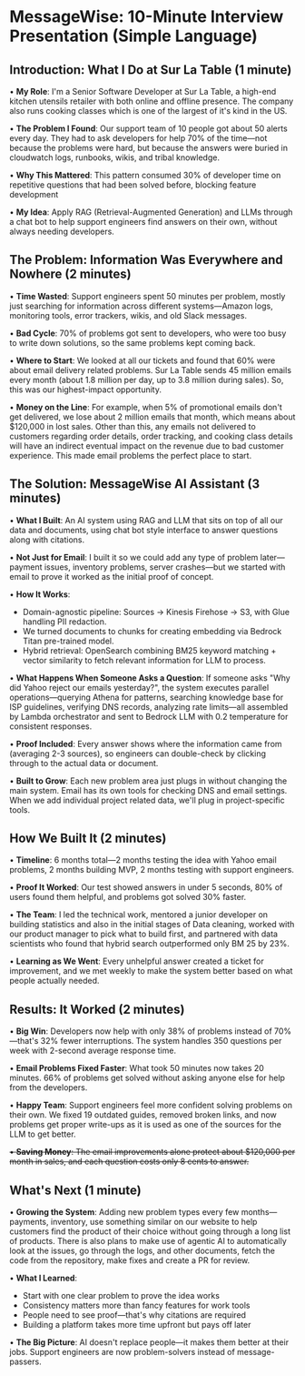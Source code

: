 # MessageWise: 10-Minute Interview Presentation (Simple Language)

## Introduction: What I Do at Sur La Table (1 minute)

• **My Role**: I'm a Senior Software Developer at Sur La Table, a high-end kitchen utensils retailer with both online and offline presence. The company also runs cooking classes which is one of the largest of it's kind in the US.

• **The Problem I Found**: Our support team of 10 people got about 50 alerts every day. They had to ask developers for help 70% of the time—not because the problems were hard, but because the answers were buried in cloudwatch logs, runbooks, wikis, and tribal knowledge.

• **Why This Mattered**:  This pattern consumed 30% of developer time on repetitive questions that had been solved before, blocking feature development

• **My Idea**: Apply RAG (Retrieval-Augmented Generation) and LLMs through a chat bot to help support engineers find answers on their own, without always needing developers.

## The Problem: Information Was Everywhere and Nowhere (2 minutes)

• **Time Wasted**: Support engineers spent 50 minutes per problem, mostly just searching for information across different systems—Amazon logs, monitoring tools, error trackers, wikis, and old Slack messages.

• **Bad Cycle**: 70% of problems got sent to developers, who were too busy to write down solutions, so the same problems kept coming back.

• **Where to Start**: We looked at all our tickets and found that 60% were about email delivery related problems. Sur La Table sends 45 million emails every month (about 1.8 million per day, up to 3.8 million during sales). So, this was our highest-impact opportunity.

• **Money on the Line**: For example, when 5% of promotional emails don't get delivered, we lose about 2 million emails that month, which means about $120,000 in lost sales. Other than this, any emails not delivered to customers regarding order details, order tracking, and cooking class details will have an indirect eventual impact on the revenue due to bad customer experience. This made email problems the perfect place to start.

## The Solution: MessageWise AI Assistant (3 minutes)

• **What I Built**: An AI system using RAG and LLM that sits on top of all our data and documents, using chat bot style interface to answer questions along with citations.

• **Not Just for Email**: I built it so we could add any type of problem later—payment issues, inventory problems, server crashes—but we started with email to prove it worked as the initial proof of concept. 

• **How It Works**: 
  - Domain-agnostic pipeline: Sources -> Kinesis Firehose → S3, with Glue handling PII redaction.
  - We turned documents to chunks for creating embedding via Bedrock Titan pre-trained model.
  - Hybrid retrieval: OpenSearch combining BM25 keyword matching + vector similarity to fetch relevant information for LLM to process.

• **What Happens When Someone Asks a Question**: If someone asks "Why did Yahoo reject our emails yesterday?", the system executes parallel operations—querying Athena for patterns, searching knowledge base for ISP guidelines, verifying DNS records, analyzing rate limits—all assembled by Lambda orchestrator and sent to Bedrock LLM with 0.2 temperature for consistent responses.

• **Proof Included**: Every answer shows where the information came from (averaging 2-3 sources), so engineers can double-check by clicking through to the actual data or document.

• **Built to Grow**: Each new problem area just plugs in without changing the main system. Email has its own tools for checking DNS and email settings. When we add individual project related data, we'll plug in project-specific tools.

## How We Built It (2 minutes)

• **Timeline**: 6 months total—2 months testing the idea with Yahoo email problems, 2 months building MVP, 2 months testing with support engineers.

• **Proof It Worked**: Our test showed answers in under 5 seconds, 80% of users found them helpful, and problems got solved 30% faster.

• **The Team**: I led the technical work, mentored a junior developer on building statistics and also in the initial stages of Data cleaning, worked with our product manager to pick what to build first, and partnered with data scientists who found that hybrid search outperformed only BM 25 by 23%.

• **Learning as We Went**: Every unhelpful answer created a ticket for improvement, and we met weekly to make the system better based on what people actually needed.

## Results: It Worked (2 minutes)

• **Big Win**: Developers now help with only 38% of problems instead of 70%—that's 32% fewer interruptions. The system handles 350 questions per week with 2-second average response time.

• **Email Problems Fixed Faster**: What took 50 minutes now takes 20 minutes. 66% of problems get solved without asking anyone else for help from the developers.

• **Happy Team**: Support engineers feel more confident solving problems on their own. We fixed 19 outdated guides, removed broken links, and now problems get proper write-ups as it is used as one of the sources for the LLM to get better.

~~• **Saving Money**: The email improvements alone protect about $120,000 per month in sales, and each question costs only 8 cents to answer.~~

## What's Next (1 minute)

• **Growing the System**: Adding new problem types every few months—payments, inventory, use something similar on our website to help customers find the product of their choice without going through a long list of products. There is also plans to make use of agentic AI to automatically look at the issues, go through the logs, and other documents, fetch the code from the repository, make fixes and create a PR for review.

• **What I Learned**: 
  - Start with one clear problem to prove the idea works
  - Consistency matters more than fancy features for work tools
  - People need to see proof—that's why citations are required
  - Building a platform takes more time upfront but pays off later

• **The Big Picture**: AI doesn't replace people—it makes them better at their jobs. Support engineers are now problem-solvers instead of message-passers.

